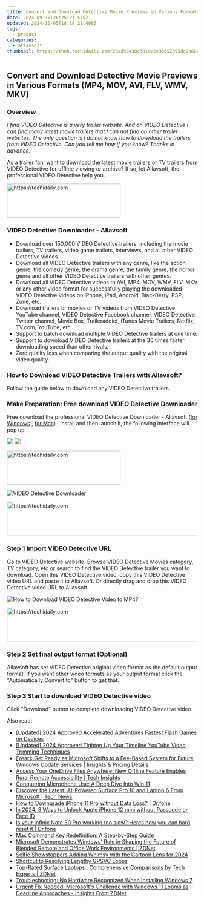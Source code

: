 ```yaml
---
title: Convert and Download Detective Movie Previews in Various Formats (MP4, MOV, AVI, FLV, WMV, MKV)
date: 2024-09-30T20:25:21.530Z
updated: 2024-10-05T18:18:21.408Z
tags:
  - product
categories:
  - allavsoft
thumbnail: https://thmb.techidaily.com/23ad59430c3816e2e36652395dc2a68a894960015b3592df3123a75b3262e184.jpg
---
```


## Convert and Download Detective Movie Previews in Various Formats (MP4, MOV, AVI, FLV, WMV, MKV)

### Overview

_I find VIDEO Detective is a very trailer website. And on VIDEO Detective I can find many latest movie trailers that I can not find on other trailer websites. The only question is I do not know how to download the trailers from VIDEO Detective. Can you tell me how if you know? Thanks in advance._

As a trailer fan, want to download the latest movie trailers or TV trailers from VIDEO Detective for offline viewing or archive? If so, let Allavsoft, the professional VIDEO Detective help you.

<!-- affiliate ads begin -->
<a href="https://laganoo.pxf.io/c/5597632/1528693/16446" target="_top" id="1528693">
  <img src="//a.impactradius-go.com/display-ad/16446-1528693" border="0" alt="https://techidaily.com" width="300" height="90"/>
</a>
<img height="0" width="0" src="https://laganoo.pxf.io/i/5597632/1528693/16446" style="position:absolute;visibility:hidden;" border="0" />
<!-- affiliate ads end -->

### VIDEO Detective Downloader - Allavsoft

* Download over 150,000 VIDEO Detective trailers, including the movie trailers, TV trailers, video game trailers, interviews, and all other VIDEO Detective videos.
* Download all VIDEO Detective trailers with any genre, like the action genre, the comedy genre, the drama genre, the family genre, the horror genre and all other VIDEO Detective trailers with other genres.
* Download all VIDEO Detective videos to AVI, MP4, MOV, WMV, FLV, MKV or any other video format for successfully playing the downloaded VIDEO Detective videos on iPhone, iPad, Android, BlackBerry, PSP, Zune, etc.
* Download trailers or movies or TV videos from VIDEO Detective YouTube channel, VIDEO Detective Facebook channel, VIDEO Detective Twitter channel, Movie Box, Traileraddict, iTunes Movie Trailers, Netflix, TV.com, YouTube, etc.
* Support to batch download multiple VIDEO Detective trailers at one time.
* Support to download VIDEO Detective trailers at the 30 times faster downloading speed than other rivals.
* Zero quality loss when comparing the output quality with the original video quality.

### How to Download VIDEO Detective Trailers with Allavsoft?

Follow the guide below to download any VIDEO Detective trailers.

### Make Preparation: Free download VIDEO Detective Downloader

Free download the professional VIDEO Detective Downloader - Allavsoft ([for Windows](https://tools.techidaily.com/allavsoft/products/) , [for Mac](https://tools.techidaily.com/allavsoft/products/)) , install and then launch it, the following interface will pop up.

[![](https://www.allavsoft.com/how-to/../images/how-to/free-download-win.jpg)](https://tools.techidaily.com/allavsoft/products/) [![](https://www.allavsoft.com/how-to/../images/how-to/free-download-mac.jpg)](https://tools.techidaily.com/allavsoft/products/)

<!-- affiliate ads begin -->
<a href="https://aligracehair.sjv.io/c/5597632/2036496/19272" target="_top" id="2036496">
  <img src="//a.impactradius-go.com/display-ad/19272-2036496" border="0" alt="https://techidaily.com" width="300" height="90"/>
</a>
<img height="0" width="0" src="https://aligracehair.sjv.io/i/5597632/2036496/19272" style="position:absolute;visibility:hidden;" border="0" />
<!-- affiliate ads end -->

![VIDEO Detective Downloader](https://www.allavsoft.com/how-to/../images/allavsoft/screen-shot-600.jpg)

<!-- affiliate ads begin -->
<a href="https://appsumo.8odi.net/c/5597632/2144273/7443" target="_top" id="2144273">
  <img src="//a.impactradius-go.com/display-ad/7443-2144273" border="0" alt="https://techidaily.com" width="728" height="90"/>
</a>
<img height="0" width="0" src="https://appsumo.8odi.net/i/5597632/2144273/7443" style="position:absolute;visibility:hidden;" border="0" />
<!-- affiliate ads end -->

### Step 1 Import VIDEO Detective URL

Go to VIDEO Detective website. Browse VIDEO Detective Movies category, TV category, etc or search to find the VIDEO Detective trailer you want to download. Open this VIDEO Detective video, copy this VIDEO Detective video URL and paste it to Allavsoft. Or directly drag and drop this VIDEO Detective video URL to Allavsoft.

![How to Download VIDEO Detective Video to MP4?](https://www.allavsoft.com/how-to/../images/how-to/download-rtmp-video/download-rtmp-video.jpg)

<!-- affiliate ads begin -->
<a href="https://ephamedtechinc.pxf.io/c/5597632/2137228/26400" target="_top" id="2137228">
  <img src="//a.impactradius-go.com/display-ad/26400-2137228" border="0" alt="https://techidaily.com" width="728" height="90"/>
</a>
<img height="0" width="0" src="https://ephamedtechinc.pxf.io/i/5597632/2137228/26400" style="position:absolute;visibility:hidden;" border="0" />
<!-- affiliate ads end -->

### Step 2 Set final output format (Optional)

Allavsoft has set VIDEO Detective original video format as the default output format. If you want other video formats as your output format click the "Automatically Convert to" button to get that.

### Step 3 Start to download VIDEO Detective video

Click "Download" button to complete downloading VIDEO Detective video.

<ins class="adsbygoogle"
     style="display:block"
     data-ad-format="autorelaxed"
     data-ad-client="ca-pub-7571918770474297"
     data-ad-slot="1223367746"></ins>

<ins class="adsbygoogle"
     style="display:block"
     data-ad-client="ca-pub-7571918770474297"
     data-ad-slot="8358498916"
     data-ad-format="auto"
     data-full-width-responsive="true"></ins>

<span class="atpl-alsoreadstyle">Also read:</span>
<div><ul>
<li><a href="https://fox-glue.techidaily.com/updated-2024-approved-accelerated-adventures-fastest-flash-games-on-devices/"><u>[Updated] 2024 Approved Accelerated Adventures Fastest Flash Games on Devices</u></a></li>
<li><a href="https://youtube-web.techidaily.com/ed-2024-approved-tighten-up-your-timeline-youtube-video-trimming-techniques/"><u>[Updated] 2024 Approved Tighten Up Your Timeline YouTube Video Trimming Techniques</u></a></li>
<li><a href="https://win-webster.techidaily.com/year-get-ready-as-microsoft-shifts-to-a-fee-based-system-for-future-windows-update-services-insights-and-pricing-details/"><u>[Year]: Get Ready as Microsoft Shifts to a Fee-Based System for Future Windows Update Services | Insights & Pricing Details</u></a></li>
<li><a href="https://win-webster.techidaily.com/access-your-onedrive-files-anywhere-new-offline-feature-enables-rural-remote-accessibility-tech-insights/"><u>Access Your OneDrive Files Anywhere: New Offline Feature Enables Rural Remote Accessibility | Tech Insights</u></a></li>
<li><a href="https://win11.techidaily.com/conquering-microphone-use-a-deep-dive-into-win-11/"><u>Conquering Microphone Use: A Deep Dive Into Win 11</u></a></li>
<li><a href="https://win-webster.techidaily.com/discover-the-latest-ai-powered-surface-pro-10-and-laptop-6-from-microsoft-tech-news/"><u>Discover the Latest: AI-Powered Surface Pro 10 and Laptop 6 From Microsoft | Tech News</u></a></li>
<li><a href="https://phone-solutions.techidaily.com/how-to-downgrade-iphone-11-pro-without-data-loss-drfone-by-drfone-ios-system-repair-ios-system-repair/"><u>How to Downgrade iPhone 11 Pro without Data Loss? | Dr.fone</u></a></li>
<li><a href="https://ios-unlock.techidaily.com/in-2024-3-ways-to-unlock-apple-iphone-12-mini-without-passcode-or-face-id-by-drfone-ios/"><u>In 2024, 3 Ways to Unlock Apple iPhone 12 mini without Passcode or Face ID</u></a></li>
<li><a href="https://techidaily.com/is-your-infinix-note-30-pro-working-too-slow-heres-how-you-can-hard-reset-it-drfone-by-drfone-reset-android-reset-android/"><u>Is your Infinix Note 30 Pro working too slow? Heres how you can hard reset it | Dr.fone</u></a></li>
<li><a href="https://win-webster.techidaily.com/mac-command-key-redefinition-a-step-by-step-guide/"><u>Mac Command Key Redefinition: A Step-by-Step Guide</u></a></li>
<li><a href="https://win-webster.techidaily.com/microsoft-demonstrates-windows-role-in-shaping-the-future-of-blended-remote-and-office-work-environments-zdnet/"><u>Microsoft Demonstrates Windows' Role in Shaping the Future of Blended Remote and Office Work Environments | ZDNet</u></a></li>
<li><a href="https://extra-skills.techidaily.com/selfie-showstoppers-adding-whimsy-with-the-cartoon-lens-for-2024/"><u>Selfie Showstoppers Adding Whimsy with the Cartoon Lens for 2024</u></a></li>
<li><a href="https://win11-tips.techidaily.com/shortcut-to-resolving-lengthy-gpsvc-loops/"><u>Shortcut to Resolving Lengthy GPSVC Loops</u></a></li>
<li><a href="https://win-webster.techidaily.com/top-rated-surface-laptops-comprehensive-comparisons-by-tech-experts-zdnet/"><u>Top-Rated Surface Laptops : Comprehensive Comparisons by Tech Experts | ZDNet</u></a></li>
<li><a href="https://win-howtos.techidaily.com/troubleshooting-no-hardware-recognized-when-installing-windows-7/"><u>Troubleshooting: No Hardware Recognized When Installing Windows 7</u></a></li>
<li><a href="https://win-webster.techidaily.com/urgent-fix-needed-microsofts-challenge-with-windows-11-looms-as-deadline-approaches-insights-from-zdnet/"><u>Urgent Fix Needed: Microsoft's Challenge with Windows 11 Looms as Deadline Approaches - Insights From ZDNet</u></a></li>
</ul></div>


